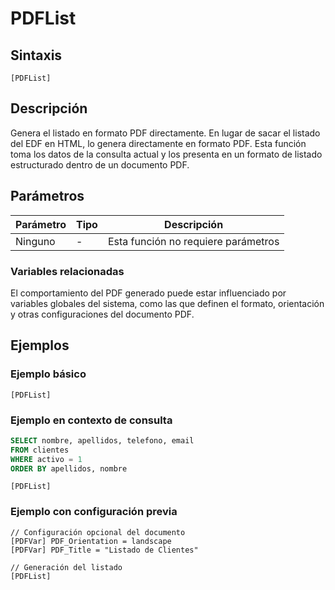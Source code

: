 # PDFList

## Sintaxis

```
[PDFList]
```

## Descripción

Genera el listado en formato PDF directamente. En lugar de sacar el listado del EDF en HTML, lo genera directamente en formato PDF. Esta función toma los datos de la consulta actual y los presenta en un formato de listado estructurado dentro de un documento PDF.

## Parámetros

| Parámetro | Tipo | Descripción |
|-----------|------|-------------|
| Ninguno | - | Esta función no requiere parámetros |

### Variables relacionadas

El comportamiento del PDF generado puede estar influenciado por variables globales del sistema, como las que definen el formato, orientación y otras configuraciones del documento PDF.

## Ejemplos

### Ejemplo básico
```
[PDFList]
```

### Ejemplo en contexto de consulta
```sql
SELECT nombre, apellidos, telefono, email
FROM clientes
WHERE activo = 1
ORDER BY apellidos, nombre
```
```
[PDFList]
```

### Ejemplo con configuración previa
```
// Configuración opcional del documento
[PDFVar] PDF_Orientation = landscape
[PDFVar] PDF_Title = "Listado de Clientes"

// Generación del listado
[PDFList]
```